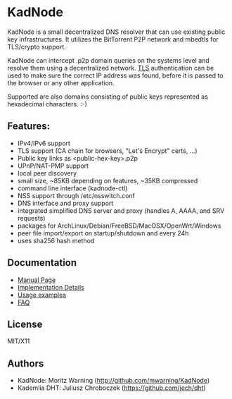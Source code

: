# KadNode

KadNode is a small decentralized DNS resolver that can use existing public key infrastructures. It utilizes the BitTorrent P2P network and mbedtls for TLS/crypto support.

KadNode can intercept .p2p domain queries on the systems level and resolve them using a decentralized network. [TLS](https://de.wikipedia.org/wiki/Transport_Layer_Security) authentication can be used to make sure the correct IP address was found, before it is passed to the browser or any other application.

Supported are also domains consisting of public keys represented as hexadecimal characters. :-)

## Features:

* IPv4/IPv6 support
* TLS support (CA chain for browsers, "Let's Encrypt" certs, ...)
* Public key links as \<public-hex-key\>.p2p
* UPnP/NAT-PMP support
* local peer discovery
* small size, ~85KB depending on features, ~35KB compressed
* command line interface (kadnode-ctl)
* NSS support through /etc/nsswitch.conf
* DNS interface and proxy support
* integrated simplified DNS server and proxy (handles A, AAAA, and SRV requests)
* packages for ArchLinux/Debian/FreeBSD/MacOSX/OpenWrt/Windows
* peer file import/export on startup/shutdown and every 24h
* uses sha256 hash method

## Documentation

- [Manual Page](misc/manpage.md)
- [Implementation Details](misc/implementation.md)
- [Usage examples](misc/examples.md)
- [FAQ](misc/faq.md)

## License

  MIT/X11

## Authors

  * KadNode: Moritz Warning (http://github.com/mwarning/KadNode)
  * Kademlia DHT: Juliusz Chroboczek (https://github.com/jech/dht)
